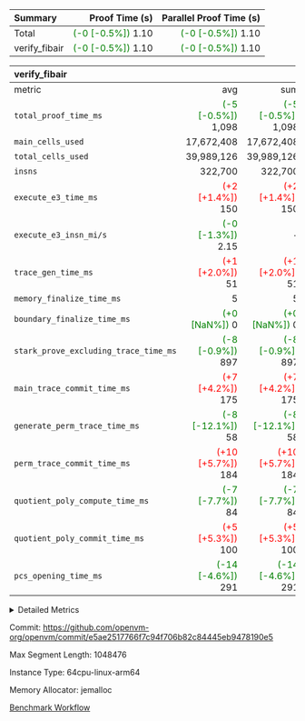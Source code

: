 | Summary | Proof Time (s) | Parallel Proof Time (s) |
|:---|---:|---:|
| Total | <span style='color: green'>(-0 [-0.5%])</span> 1.10 | <span style='color: green'>(-0 [-0.5%])</span> 1.10 |
| verify_fibair | <span style='color: green'>(-0 [-0.5%])</span> 1.10 | <span style='color: green'>(-0 [-0.5%])</span> 1.10 |


| verify_fibair |||||
|:---|---:|---:|---:|---:|
|metric|avg|sum|max|min|
| `total_proof_time_ms ` | <span style='color: green'>(-5 [-0.5%])</span> 1,098 | <span style='color: green'>(-5 [-0.5%])</span> 1,098 | <span style='color: green'>(-5 [-0.5%])</span> 1,098 | <span style='color: green'>(-5 [-0.5%])</span> 1,098 |
| `main_cells_used     ` |  17,672,408 |  17,672,408 |  17,672,408 |  17,672,408 |
| `total_cells_used    ` |  39,989,126 |  39,989,126 |  39,989,126 |  39,989,126 |
| `insns               ` |  322,700 |  322,700 |  322,700 |  322,700 |
| `execute_e3_time_ms  ` | <span style='color: red'>(+2 [+1.4%])</span> 150 | <span style='color: red'>(+2 [+1.4%])</span> 150 | <span style='color: red'>(+2 [+1.4%])</span> 150 | <span style='color: red'>(+2 [+1.4%])</span> 150 |
| `execute_e3_insn_mi/s` | <span style='color: green'>(-0 [-1.3%])</span> 2.15 | -          | <span style='color: green'>(-0 [-1.3%])</span> 2.15 | <span style='color: green'>(-0 [-1.3%])</span> 2.15 |
| `trace_gen_time_ms   ` | <span style='color: red'>(+1 [+2.0%])</span> 51 | <span style='color: red'>(+1 [+2.0%])</span> 51 | <span style='color: red'>(+1 [+2.0%])</span> 51 | <span style='color: red'>(+1 [+2.0%])</span> 51 |
| `memory_finalize_time_ms` |  5 |  5 |  5 |  5 |
| `boundary_finalize_time_ms` | <span style='color: green'>(+0 [NaN%])</span> 0 | <span style='color: green'>(+0 [NaN%])</span> 0 | <span style='color: green'>(+0 [NaN%])</span> 0 | <span style='color: green'>(+0 [NaN%])</span> 0 |
| `stark_prove_excluding_trace_time_ms` | <span style='color: green'>(-8 [-0.9%])</span> 897 | <span style='color: green'>(-8 [-0.9%])</span> 897 | <span style='color: green'>(-8 [-0.9%])</span> 897 | <span style='color: green'>(-8 [-0.9%])</span> 897 |
| `main_trace_commit_time_ms` | <span style='color: red'>(+7 [+4.2%])</span> 175 | <span style='color: red'>(+7 [+4.2%])</span> 175 | <span style='color: red'>(+7 [+4.2%])</span> 175 | <span style='color: red'>(+7 [+4.2%])</span> 175 |
| `generate_perm_trace_time_ms` | <span style='color: green'>(-8 [-12.1%])</span> 58 | <span style='color: green'>(-8 [-12.1%])</span> 58 | <span style='color: green'>(-8 [-12.1%])</span> 58 | <span style='color: green'>(-8 [-12.1%])</span> 58 |
| `perm_trace_commit_time_ms` | <span style='color: red'>(+10 [+5.7%])</span> 184 | <span style='color: red'>(+10 [+5.7%])</span> 184 | <span style='color: red'>(+10 [+5.7%])</span> 184 | <span style='color: red'>(+10 [+5.7%])</span> 184 |
| `quotient_poly_compute_time_ms` | <span style='color: green'>(-7 [-7.7%])</span> 84 | <span style='color: green'>(-7 [-7.7%])</span> 84 | <span style='color: green'>(-7 [-7.7%])</span> 84 | <span style='color: green'>(-7 [-7.7%])</span> 84 |
| `quotient_poly_commit_time_ms` | <span style='color: red'>(+5 [+5.3%])</span> 100 | <span style='color: red'>(+5 [+5.3%])</span> 100 | <span style='color: red'>(+5 [+5.3%])</span> 100 | <span style='color: red'>(+5 [+5.3%])</span> 100 |
| `pcs_opening_time_ms ` | <span style='color: green'>(-14 [-4.6%])</span> 291 | <span style='color: green'>(-14 [-4.6%])</span> 291 | <span style='color: green'>(-14 [-4.6%])</span> 291 | <span style='color: green'>(-14 [-4.6%])</span> 291 |



<details>
<summary>Detailed Metrics</summary>

|  | verify_program_compile_ms | total_cells | stark_prove_excluding_trace_time_ms | quotient_poly_compute_time_ms | quotient_poly_commit_time_ms | perm_trace_commit_time_ms | pcs_opening_time_ms | main_trace_commit_time_ms | app proof_time_ms |
| --- | --- | --- | --- | --- | --- | --- | --- | --- |
|  | 7 | 65,536 | 38 | 1 | 7 | 0 | 22 | 7 | 2,247 | 

| air_name | rows | quotient_deg | main_cols | interactions | constraints | cells |
| --- | --- | --- | --- | --- | --- | --- |
| AccessAdapterAir<2> |  | 2 |  | 5 | 12 |  | 
| AccessAdapterAir<4> |  | 2 |  | 5 | 12 |  | 
| AccessAdapterAir<8> |  | 2 |  | 5 | 12 |  | 
| FibonacciAir | 32,768 | 1 | 2 |  | 5 | 65,536 | 
| FriReducedOpeningAir |  | 2 |  | 39 | 71 |  | 
| JalRangeCheckAir |  | 2 |  | 9 | 14 |  | 
| NativePoseidon2Air<BabyBearParameters>, 1> |  | 2 |  | 136 | 572 |  | 
| PhantomAir |  | 2 |  | 3 | 5 |  | 
| ProgramAir |  | 1 |  | 1 | 4 |  | 
| VariableRangeCheckerAir |  | 1 |  | 1 | 4 |  | 
| VmAirWrapper<AluNativeAdapterAir, FieldArithmeticCoreAir> |  | 2 |  | 15 | 27 |  | 
| VmAirWrapper<BranchNativeAdapterAir, BranchEqualCoreAir<1> |  | 2 |  | 11 | 25 |  | 
| VmAirWrapper<NativeAdapterAir<2, 0>, PublicValuesCoreAir> |  | 2 |  | 11 | 29 |  | 
| VmAirWrapper<NativeLoadStoreAdapterAir<1>, NativeLoadStoreCoreAir<1> |  | 2 |  | 15 | 20 |  | 
| VmAirWrapper<NativeLoadStoreAdapterAir<4>, NativeLoadStoreCoreAir<4> |  | 2 |  | 15 | 20 |  | 
| VmAirWrapper<NativeVectorizedAdapterAir<4>, FieldExtensionCoreAir> |  | 2 |  | 15 | 27 |  | 
| VmConnectorAir |  | 2 |  | 5 | 11 |  | 
| VolatileBoundaryAir |  | 2 |  | 7 | 19 |  | 

| group | trace_gen_time_ms | total_proof_time_ms | total_cells_used | total_cells | system_trace_gen_time_ms | stark_prove_excluding_trace_time_ms | single_trace_gen_time_ms | quotient_poly_compute_time_ms | quotient_poly_commit_time_ms | perm_trace_commit_time_ms | pcs_opening_time_ms | memory_finalize_time_ms | main_trace_commit_time_ms | main_cells_used | insns | generate_perm_trace_time_ms | fri.log_blowup | execute_e3_time_ms | execute_e3_insn_mi/s | boundary_finalize_time_ms |
| --- | --- | --- | --- | --- | --- | --- | --- | --- | --- | --- | --- | --- | --- | --- | --- | --- | --- | --- | --- | --- |
| verify_fibair | 51 | 1,098 | 39,989,126 | 62,474,410 | 51 | 897 | 2 | 84 | 100 | 184 | 291 | 5 | 175 | 17,672,408 | 322,700 | 58 | 1 | 150 | 2.15 | 0 | 

| group | air_name | rows | prep_cols | perm_cols | main_cols | cells |
| --- | --- | --- | --- | --- | --- | --- |
| verify_fibair | AccessAdapterAir<2> | 131,072 |  | 16 | 11 | 3,538,944 | 
| verify_fibair | AccessAdapterAir<4> | 65,536 |  | 16 | 13 | 1,900,544 | 
| verify_fibair | AccessAdapterAir<8> | 128 |  | 16 | 17 | 4,224 | 
| verify_fibair | FriReducedOpeningAir | 2,048 |  | 84 | 27 | 227,328 | 
| verify_fibair | JalRangeCheckAir | 32,768 |  | 28 | 12 | 1,310,720 | 
| verify_fibair | NativePoseidon2Air<BabyBearParameters>, 1> | 32,768 |  | 312 | 398 | 23,265,280 | 
| verify_fibair | PhantomAir | 16,384 |  | 12 | 6 | 294,912 | 
| verify_fibair | ProgramAir | 8,192 |  | 8 | 10 | 147,456 | 
| verify_fibair | VariableRangeCheckerAir | 262,144 | 2 | 8 | 1 | 2,359,296 | 
| verify_fibair | VmAirWrapper<AluNativeAdapterAir, FieldArithmeticCoreAir> | 262,144 |  | 36 | 29 | 17,039,360 | 
| verify_fibair | VmAirWrapper<BranchNativeAdapterAir, BranchEqualCoreAir<1> | 32,768 |  | 28 | 23 | 1,671,168 | 
| verify_fibair | VmAirWrapper<NativeLoadStoreAdapterAir<1>, NativeLoadStoreCoreAir<1> | 65,536 |  | 40 | 21 | 3,997,696 | 
| verify_fibair | VmAirWrapper<NativeLoadStoreAdapterAir<4>, NativeLoadStoreCoreAir<4> | 32,768 |  | 40 | 27 | 2,195,456 | 
| verify_fibair | VmAirWrapper<NativeVectorizedAdapterAir<4>, FieldExtensionCoreAir> | 32,768 |  | 36 | 38 | 2,424,832 | 
| verify_fibair | VmConnectorAir | 2 | 1 | 16 | 5 | 42 | 
| verify_fibair | VolatileBoundaryAir | 65,536 |  | 20 | 12 | 2,097,152 | 

| group | trace_height_constraint | weighted_sum | threshold |
| --- | --- | --- | --- |
| verify_fibair | 0 | 1,085,444 | 2,013,265,921 | 
| verify_fibair | 1 | 5,411,200 | 2,013,265,921 | 
| verify_fibair | 2 | 542,722 | 2,013,265,921 | 
| verify_fibair | 3 | 5,476,612 | 2,013,265,921 | 
| verify_fibair | 4 | 65,536 | 2,013,265,921 | 
| verify_fibair | 5 | 12,851,850 | 2,013,265,921 | 

| trace_height_constraint | threshold |
| --- | --- |
| 0 | 2,013,265,921 | 

</details>


Commit: https://github.com/openvm-org/openvm/commit/e5ae2517766f7c94f706b82c84445eb9478190e5

Max Segment Length: 1048476

Instance Type: 64cpu-linux-arm64

Memory Allocator: jemalloc

[Benchmark Workflow](https://github.com/openvm-org/openvm/actions/runs/16757004319)

